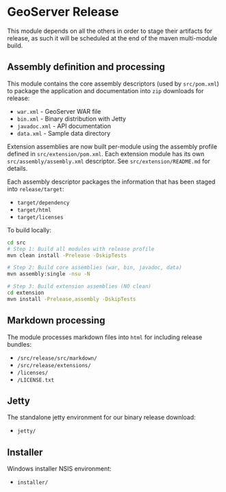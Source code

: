 # GeoServer Release

This module depends on all the others in order to stage their artifacts for release,
as such it will be scheduled at the end of the maven multi-module build.


## Assembly definition and processing

This module contains the core assembly descriptors (used by ``src/pom.xml``) to package the application and documentation into ``zip`` downloads for release:

* ``war.xml`` - GeoServer WAR file
* ``bin.xml`` - Binary distribution with Jetty
* ``javadoc.xml`` - API documentation
* ``data.xml`` - Sample data directory

Extension assemblies are now built per-module using the assembly profile defined in ``src/extension/pom.xml``. Each extension module has its own ``src/assembly/assembly.xml`` descriptor. See ``src/extension/README.md`` for details.

Each assembly descriptor packages the information that has been staged into `release/target`:

* ``target/dependency``
* ``target/html``
* ``target/licenses``

To build locally:

```bash
cd src
# Step 1: Build all modules with release profile
mvn clean install -Prelease -DskipTests

# Step 2: Build core assemblies (war, bin, javadoc, data)
mvn assembly:single -nsu -N

# Step 3: Build extension assemblies (NO clean)
cd extension
mvn install -Prelease,assembly -DskipTests
```

## Markdown processing

The module processes markdown  files into ``html`` for including release bundles:

- ``/src/release/src/markdown/``
- ``/src/release/extensions/``
- ``/licenses/``
- ``/LICENSE.txt``

## Jetty

The standalone jetty environment for our binary release download:

* ``jetty/``

## Installer

Windows installer NSIS environment:

* ``installer/``
